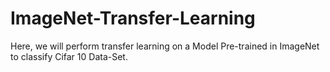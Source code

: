 # ImageNet-Transfer-Learning
Here, we will perform transfer learning on a Model Pre-trained in ImageNet to classify Cifar 10 Data-Set.
